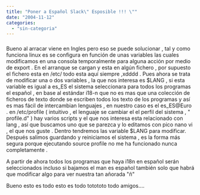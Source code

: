 ```yaml
---
title: "Poner a Español Slack\" Esposible !!! \""
date: "2004-11-12"
categories: 
  - "sin-categoria"
---
```


### [](https://sicotico.blogspot.com/2004/11/poner-espaol-slack-esposible.html)

Bueno al arracar viene en Ingles pero eso se puede solucionar , tal y como funciona linux es se configura en función de unas variables las cuales modificamos en una consola temporalmente para alguna acción por medio de export . En el arranque se cargan y esta en algún fichero , por supuesto el fichero esta en /etc/ todo esta aquí siempre ,xdddd . Pues ahora se trata de modificar una o dos variables , la que nos interesa es $LANG , si esta variable es igual a es\_ES el sistema seleccionara para todos los programas el español , en base al estándar i18-n que no es mas que una colección de ficheros de texto donde se escriben todos los texto de los programas y así es mas fácil de intercambian lenguajes , en nuestro caso es el es\_ES@Euro . en /etc/profile ( intuitivo , el lenguaje se cambiar el el perfil del sistema , " profile.d" ) hay varios scripts y el que nos interesa esta relacionado con lang , así que buscamos uno que se parezca y lo editamos con pico nano vi , el que nos guste . Dentro tendremos las variable $LANG para modificar. Después salimos guardando y reiniciamos el sistema , es la forma más segura porque ejecutando source profile no me ha funcionado nunca completamente .

A partir de ahora todos los programas que haya i18n en español serán seleccionados incluso si bajamos el man es español también solo que habrá que modificar algo para ver nuestra tan añorada "ñ"

Bueno esto es todo esto es todo totototo todo amigos....
